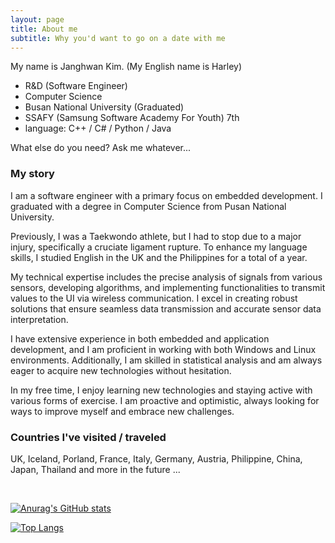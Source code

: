 ```yaml
---
layout: page
title: About me
subtitle: Why you'd want to go on a date with me
---
```


My name is Janghwan Kim. (My English name is Harley)

- R&D (Software Engineer)
- Computer Science
- Busan National University (Graduated)
- SSAFY (Samsung Software Academy For Youth) 7th
- language: C++ / C# / Python / Java

What else do you need? Ask me whatever...

### My story

I am a software engineer with a primary focus on embedded development. I graduated with a degree in Computer Science from Pusan National University.

Previously, I was a Taekwondo athlete, but I had to stop due to a major injury, specifically a cruciate ligament rupture. To enhance my language skills, I studied English in the UK and the Philippines for a total of a year.

My technical expertise includes the precise analysis of signals from various sensors, developing algorithms, and implementing functionalities to transmit values to the UI via wireless communication. I excel in creating robust solutions that ensure seamless data transmission and accurate sensor data interpretation.

I have extensive experience in both embedded and application development, and I am proficient in working with both Windows and Linux environments. Additionally, I am skilled in statistical analysis and am always eager to acquire new technologies without hesitation.

In my free time, I enjoy learning new technologies and staying active with various forms of exercise. I am proactive and optimistic, always looking for ways to improve myself and embrace new challenges.

### Countries I've visited / traveled

UK, Iceland, Porland, France, Italy, Germany, Austria, Philippine, China, Japan, Thailand and more in the future ...

<br/>

[![Anurag's GitHub stats](https://github-readme-stats.vercel.app/api?username=harley-hwan&show_icons=true&theme=dracula)](https://github.com/harley-hwan)

[![Top Langs](https://github-readme-stats.vercel.app/api/top-langs/?username=harley-hwan&layout=compact)](https://github.com/harley-hwan)
